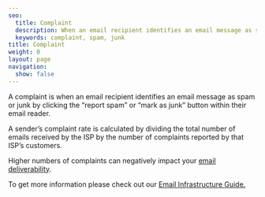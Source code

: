 ```yaml
---
seo:
  title: Complaint
  description: When an email recipient identifies an email message as spam or junk by clicking the “report spam” or “mark as junk” button within their email reader.
  keywords: complaint, spam, junk
title: Complaint
weight: 0
layout: page
navigation:
  show: false
---
```


A complaint is when an email recipient identifies an email message as spam or junk by clicking the “report spam” or “mark as junk” button within their email reader.

A sender’s complaint rate is calculated by dividing the total number of emails received by the ISP by the number of complaints reported by that ISP’s customers.

Higher numbers of complaints can negatively impact your [email deliverability]({{root_url}}/glossary/email-deliverability/).

To get more information please check out our [Email Infrastructure Guide.](https://go.sendgrid.com/SendGrid-Infrastructure-Guide.html?mc=Direct&mcd=https://sendgrid.com/docs/API_Reference/index.html)
